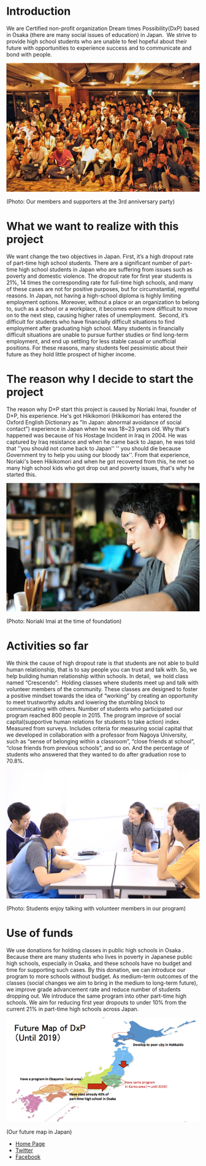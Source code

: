 # Introduction

We are Certified non-profit organization Dream times Possibility(DxP) based in Osaka (there are many social issues of education) in Japan.  We strive to provide high school students who are unable to feel hopeful about their future with opportunities to experience success and to communicate and bond with people.

![image](./data/projects/01_dxp/party.jpg)

(Photo: Our members and supporters at the 3rd anniversary party)

# What we want to realize with this project

We want change the two objectives in Japan.
First, it’s a high dropout rate of part-time high school students.
There are a significant number of part-time high school students in Japan who are suffering from issues such as poverty and domestic violence. The dropout rate for first year students is 21%, 14 times the corresponding rate for full-time high schools, and many of these cases are not for positive purposes, but for circumstantial, regretful reasons. In Japan, not having a high-school diploma is highly limiting employment options. Moreover, without a place or an organization to belong to, such as a school or a workplace, it becomes even more difficult to move on to the next step, causing higher rates of unemployment.  Second, it’s difficult for students who have financially difficult situations to find employment after graduating high school. Many students in financially difficult situations are unable to pursue further studies or find long-term employment, and end up settling for less stable casual or unofficial positions. For these reasons, many students feel pessimistic about their future as they hold little prospect of higher income. 

# The reason why I decide to start the project

The reason why D×P start this project is caused by Noriaki Imai, founder of D×P, his experience. He's got Hikikomori (Hikikomori has entered the Oxford English Dictionary as "In Japan: abnormal avoidance of social contact") experience in Japan when he was 18~23 years old. Why that's happened was because of his Hostage Incident in Iraq in 2004. He was captured by Iraq resistance and when he came back to Japan, he was told that ''you should not come back to Japan'' '' you should die because Government try to help you using our bloody tax''. From that experience, Noriaki's been Hikikomori and when he got recovered from this, he met so many high school kids who got drop out and poverty issues, that's why he started this. 

![image](./data/projects/01_dxp/noriaki.jpg)

(Photo: Noriaki Imai at the time of foundation)

# Activities so far

We think the cause of high dropout rate is that students are not able to build human relationship, that is to say people you can trust and talk with. So, we help building human relationship within schools. In detail,  we hold class named “Crescendo”:  Holding classes where students meet up and talk with volunteer members of the community. These classes are designed to foster a positive mindset towards the idea of “working” by creating an opportunity to meet trustworthy adults and lowering the stumbling block to communicating with others. Number of students who participated our program reached 800 people in 2015. The program improve of social capital(supportive human relations for students to take action) index. Measured from surveys. Includes criteria for measuring social capital that we developed in collaboration with a professor from Nagoya University, such as “sense of belonging within a classroom”, “close friends at school”, “close friends from previous schools”, and so on. And the percentage of students who answered that they wanted to do after graduation rose to 70.8%. 

![image](./data/projects/01_dxp/talking.jpg)

(Photo: Students enjoy talking with volunteer members in our program)

# Use of funds

We use donations for holding classes in public high schools in Osaka . Because there are many students who lives in poverty in Japanese public high schools, especially in Osaka, and these schools have no budget and time for supporting such cases. By this donation, we can introduce our program to more schools without budget. As medium-term outcomes of the classes (social changes we aim to bring in the medium to long-term future), we improve grade advancement rate and reduce number of students dropping out. We introduce the same program into other part-time high schools. We aim for reducing first year dropouts to under 10% from the current 21% in part-time high schools across Japan.

![image](./data/projects/01_dxp/future.jpg)

(Our future map in Japan)


- <a href="http://www.dreampossibility.com/" target="blank">Home Page</a>
- <a href="https://twitter.com/npo_DxP" target="blank">Twitter</a>
- <a href="https://www.facebook.com/npodxp/" target="blank">Facebook</a>
